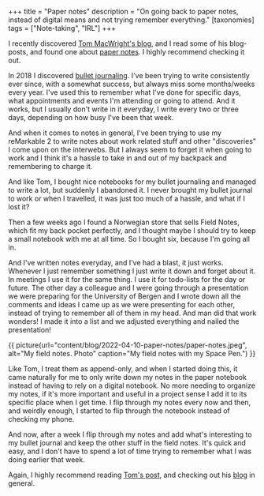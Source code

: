 +++
title = "Paper notes"
description = "On going back to paper notes, instead of digital means and not trying remember everything."
[taxonomies]
tags = ["Note-taking", "IRL"]
+++

I recently discovered [Tom MacWright's blog][macwright], and I read some of his
blog-posts, and found one about [paper notes][macwright_notes]. I highly
recommend checking it out.

In 2018 I discovered [bullet journaling][bujo]. I've been trying to write
consistently ever since, with a somewhat success, but always miss some
months/weeks every year. I've used this to remember what I've done for specific
days, what appointments and events I'm attending or going to attend. And it
works, but I usually don't write in it everyday, I write every two or three
days, depending on how busy I've been that week.

And when it comes to notes in general, I've been trying to use my reMarkable 2
to write notes about work related stuff and other "discoveries" I come upon on
the interwebs. But I always seem to forget it when going to work and I think
it's a hassle to take in and out of my backpack and remembering to charge it.

And like Tom, I bought nice notebooks for my bullet journaling and managed to
write a lot, but suddenly I abandoned it. I never brought my bullet journal to
work or when I travelled, it was just too much of a hassle, and what if I lost
it?

Then a few weeks ago I found a Norwegian store that sells Field Notes, which fit
my back pocket perfectly, and I thought maybe I should try to keep a small
notebook with me at all time. So I bought six, because I'm going all in.

And I've written notes everyday, and I've had a blast, it just works. Whenever I
just remember something I just write it down and forget about it. In meetings I
use it for the same thing. I use it for todo-lists for the day or future. The
other day a colleague and I were going through a presentation we were preparing
for the University of Bergen and I wrote down all the comments and ideas I came
up as we were presenting for each other, instead of trying to remember all of
them in my head. And man did that work wonders! I made it into a list and we
adjusted everything and nailed the presentation!

{{ picture(url="content/blog/2022-04-10-paper-notes/paper-notes.jpeg", alt="My field notes. Photo" caption="My field notes with my Space Pen.") }}

Like Tom, I treat them as append-only, and when I started doing this, it came
naturally for me to only write down my notes in the paper notebook instead of
having to rely on a digital notebook. No more needing to organize my notes, if
it's more important and useful in a project sense I add it to its specific place
when I get time. I flip through my notes every now and then, and weirdly enough,
I started to flip through the notebook instead of checking my phone.

And now, after a week I flip through my notes and add what's interesting to my
bullet journal and keep the other stuff in the field notes. It's quick and easy,
and I don't have to spend a lot of time trying to remember what I was doing
earlier that week.

Again, I highly recommend reading [Tom's post][macwright_notes], and checking
out his [blog][macwright] in general.

[macwright]: https://macwright.com
[macwright_notes]: https://macwright.com/2019/01/02/paper-notes.html
[bujo]: https://bulletjournal.com/
